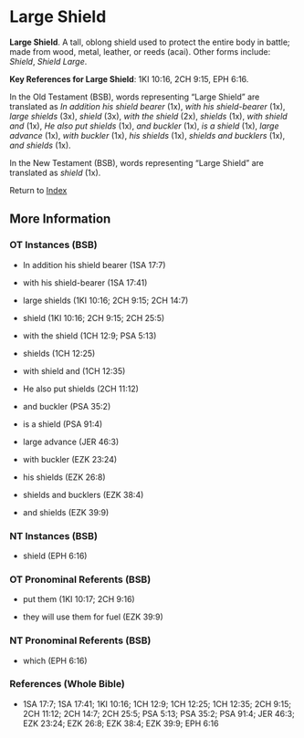 # Large Shield
**Large Shield**. 
A tall, oblong shield used to protect the entire body in battle; made from wood, metal, leather, or reeds (acai). 
Other forms include: 
*Shield*, *Shield Large*. 


**Key References for Large Shield**: 
1KI 10:16, 2CH 9:15, EPH 6:16. 


In the Old Testament (BSB), words representing “Large Shield” are translated as 
*In addition his shield bearer* (1x), *with his shield-bearer* (1x), *large shields* (3x), *shield* (3x), *with the shield* (2x), *shields* (1x), *with shield and* (1x), *He also put shields* (1x), *and buckler* (1x), *is a shield* (1x), *large advance* (1x), *with buckler* (1x), *his shields* (1x), *shields and bucklers* (1x), *and shields* (1x). 


In the New Testament (BSB), words representing “Large Shield” are translated as 
*shield* (1x). 


Return to [Index](00-Index.md)

## More Information

### OT Instances (BSB)

* In addition his shield bearer (1SA 17:7)

* with his shield-bearer (1SA 17:41)

* large shields (1KI 10:16; 2CH 9:15; 2CH 14:7)

* shield (1KI 10:16; 2CH 9:15; 2CH 25:5)

* with the shield (1CH 12:9; PSA 5:13)

* shields (1CH 12:25)

* with shield and (1CH 12:35)

* He also put shields (2CH 11:12)

* and buckler (PSA 35:2)

* is a shield (PSA 91:4)

* large advance (JER 46:3)

* with buckler (EZK 23:24)

* his shields (EZK 26:8)

* shields and bucklers (EZK 38:4)

* and shields (EZK 39:9)



### NT Instances (BSB)

* shield (EPH 6:16)



### OT Pronominal Referents (BSB)

* put them (1KI 10:17; 2CH 9:16)

* they will use them for fuel (EZK 39:9)



### NT Pronominal Referents (BSB)

* which (EPH 6:16)



### References (Whole Bible)

* 1SA 17:7; 1SA 17:41; 1KI 10:16; 1CH 12:9; 1CH 12:25; 1CH 12:35; 2CH 9:15; 2CH 11:12; 2CH 14:7; 2CH 25:5; PSA 5:13; PSA 35:2; PSA 91:4; JER 46:3; EZK 23:24; EZK 26:8; EZK 38:4; EZK 39:9; EPH 6:16



